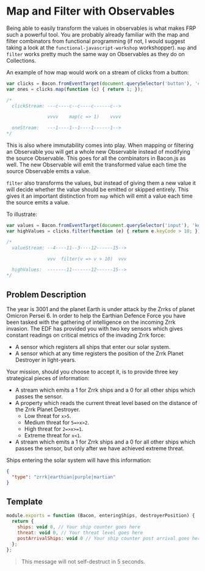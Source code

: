 # Map and Filter with Observables

Being able to easily transform the values in observables is what makes FRP
such a powerful tool. You are probably already familiar with the map and
filter combinators from functional programming (if not, I would suggest taking
a look at the `functional-javascript-workshop` workshopper). `map` and
`filter` works pretty much the same way on Observables as they do on
Collections.

An example of how map would work on a stream of clicks from a button:

```js
var clicks = Bacon.fromEventTarget(document.querySelector('button'), 'click');
var ones = clicks.map(function (c) { return 1; });

/*
  clickStream: ---c----c--c----c------c-->

               vvvv    map(c => 1)    vvvv

  oneStream:   ---1----1--1----1------1-->
*/
```

This is also where immutability comes into play. When mapping or
filtering an Observable you will get a whole new Observable instead of
modifying the source Observable. This goes for all the combinators in Bacon.js
as well. The new Observable will emit the transformed value each time the
source Observable emits a value.

`filter` also transforms the values, but instead of giving them a new value it
will decide whether the value should be emitted or skipped entirely. This gives
it an important distinction from `map` which will emit a value each time the
source emits a value.

To illustrate:

```js
var values = Bacon.fromEventTarget(document.querySelector('input'), 'keyup');
var highValues = clicks.filter(function (e) { return e.keyCode > 10; });

/*
  valueStream: --4----11--3----12------15-->

               vvv  filter(v => v > 10)  vvv

  highValues:  -------11-------12------15-->
*/
```

## Problem Description

The year is 3001 and the planet Earth is under attack by the Zrrks of planet
Omicron Persei 6. In order to help the Earthian Defence Force you have been
tasked with the gathering of intelligence on the incoming Zrrk invasion. The
EDF has provided you with two key sensors which gives constant readings on
critical metrics of the invading Zrrk force:

- A sensor which registers all ships that enter our solar system.
- A sensor which at any time registers the position of the Zrrk Planet
Destroyer in light-years.

Your mission, should you choose to accept it, is to provide three key
strategical pieces of information:

- A stream which emits a 1 for Zrrk ships and a 0 for all other ships which
passes the sensor.
- A property which reads the current threat level based on the distance of the
Zrrk Planet Destroyer.
  - Low threat for `x>5`.
  - Medium threat for `5=>x>2`.
  - High threat for `2=>x>=1`.
  - Extreme threat for `x<1`.
- A stream which emits a 1 for Zrrk ships and a 0 for all other ships which
passes the sensor, but only after we have achieved extreme threat.

Ships entering the solar system will have this information:

```json
{
  "type": "zrrk|earthian|purple|martian"
}
```

## Template


```js
module.exports = function (Bacon, enteringShips, destroyerPosition) {
  return {
    ships: void 0, // Your ship counter goes here
    threat: void 0, // Your threat level goes here
    postArrivalShips: void 0 // Your ship counter post arrival goes here
  };
};
```

> This message will not self-destruct in 5 seconds.
